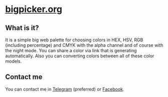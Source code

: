# [bigpicker.org](https://bigpicker.org/)
## What is it?
It is a simple big web palette for choosing colors in HEX, HSV, RGB (including percentage) and CMYK with the alpha channel and of course with the night mode.
You can share a color via link that is generating automatically.
Also you can converting colors between all of these color models.

## Contact me
You can contact me in [Telegram](https://t.me/agvolkov5) (preferred) or [Facebook](https://www.facebook.com/agvolkov5).